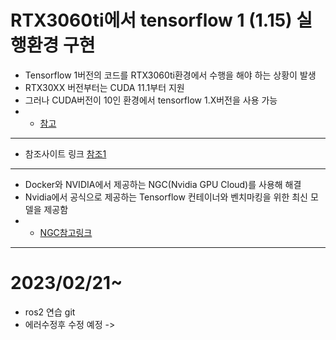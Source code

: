 # RTX3060ti에서 tensorflow 1 (1.15) 실행환경 구현
* Tensorflow 1버전의 코드를 RTX3060ti환경에서 수행을 해야 하는 상황이 발생
* RTX30XX 버전부터는 CUDA 11.1부터 지원
* 그러나 CUDA버전이 10인 환경에서 tensorflow 1.X버전을 사용 가능
* * [참고](https://forums.developer.nvidia.com/t/cuda-10-1-on-rtx-3090/185255)
---
* 참조사이트 링크
[참조1](https://sseongju1.tistory.com/62)

---
* Docker와 NVIDIA에서 제공하는 NGC(Nvidia GPU Cloud)를 사용해 해결
* Nvidia에서 공식으로 제공하는 Tensorflow 컨테이너와 벤치마킹을 위한 최신 모델을 제공함
* * [NGC참고링크](https://catalog.ngc.nvidia.com/)
---
# 2023/02/21~
* ros2 연습 git
* 에러수정후 수정 예정 -> 